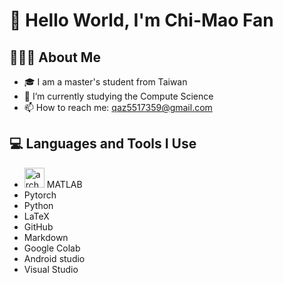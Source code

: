 # 👋 Hello World, I'm Chi-Mao Fan 

## 👨🏻‍💻  About Me 
- 🎓 I am a master's student from Taiwan
- 🌱 I’m currently studying the Compute Science
- 📫 How to reach me: qaz5517359@gmail.com


## 💻  Languages and Tools I Use
- <img src=https://i.ibb.co/SX7LqfL/matlab.png alt="arch" width="32" style="zoom:100%;" /> MATLAB
- Pytorch
- Python
- LaTeX
- GitHub
- Markdown
- Google Colab
- Android studio
- Visual Studio
